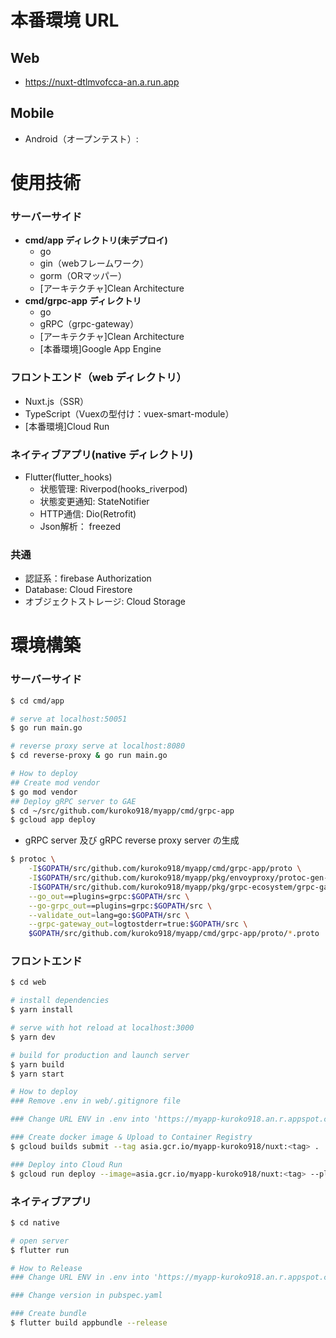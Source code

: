 # 本番環境 URL
## Web
- https://nuxt-dtlmvofcca-an.a.run.app

## Mobile
- Android（オープンテスト）:

# 使用技術
### サーバーサイド
- **cmd/app ディレクトリ(未デプロイ)**
  - go
  - gin（webフレームワーク）
  - gorm（ORマッパー）
  - [アーキテクチャ]Clean Architecture
- **cmd/grpc-app ディレクトリ**
  - go
  - gRPC（grpc-gateway）
  - [アーキテクチャ]Clean Architecture
  - [本番環境]Google App Engine

### フロントエンド（web ディレクトリ）
- Nuxt.js（SSR）
- TypeScript（Vuexの型付け：vuex-smart-module）
- [本番環境]Cloud Run

### ネイティブアプリ(native ディレクトリ)
- Flutter(flutter_hooks)
  - 状態管理: Riverpod(hooks_riverpod)
  - 状態変更通知: StateNotifier
  - HTTP通信: Dio(Retrofit)
  - Json解析： freezed

### 共通
- 認証系：firebase Authorization
- Database: Cloud Firestore
- オブジェクトストレージ: Cloud Storage

# 環境構築

### サーバーサイド
```bash
$ cd cmd/app

# serve at localhost:50051
$ go run main.go

# reverse proxy serve at localhost:8080
$ cd reverse-proxy & go run main.go

# How to deploy
## Create mod vendor
$ go mod vendor
## Deploy gRPC server to GAE
$ cd ~/src/github.com/kuroko918/myapp/cmd/grpc-app
$ gcloud app deploy
```

- gRPC server 及び gRPC reverse proxy server の生成
```bash
$ protoc \
    -I$GOPATH/src/github.com/kuroko918/myapp/cmd/grpc-app/proto \
    -I$GOPATH/src/github.com/kuroko918/myapp/pkg/envoyproxy/protoc-gen-validate \
    -I$GOPATH/src/github.com/kuroko918/myapp/pkg/grpc-ecosystem/grpc-gateway/third_party/googleapis \
    --go_out==plugins=grpc:$GOPATH/src \
    --go-grpc_out==plugins=grpc:$GOPATH/src \
    --validate_out=lang=go:$GOPATH/src \
    --grpc-gateway_out=logtostderr=true:$GOPATH/src \
    $GOPATH/src/github.com/kuroko918/myapp/cmd/grpc-app/proto/*.proto
```

### フロントエンド
```bash
$ cd web

# install dependencies
$ yarn install

# serve with hot reload at localhost:3000
$ yarn dev

# build for production and launch server
$ yarn build
$ yarn start

# How to deploy
### Remove .env in web/.gitignore file

### Change URL ENV in .env into 'https://myapp-kuroko918.an.r.appspot.com'

### Create docker image & Upload to Container Registry
$ gcloud builds submit --tag asia.gcr.io/myapp-kuroko918/nuxt:<tag> .

### Deploy into Cloud Run
$ gcloud run deploy --image=asia.gcr.io/myapp-kuroko918/nuxt:<tag> --platform managed --port 3000 --region asia-northeast1
```

### ネイティブアプリ
```bash
$ cd native

# open server
$ flutter run

# How to Release
### Change URL ENV in .env into 'https://myapp-kuroko918.an.r.appspot.com'

### Change version in pubspec.yaml

### Create bundle
$ flutter build appbundle --release
```
